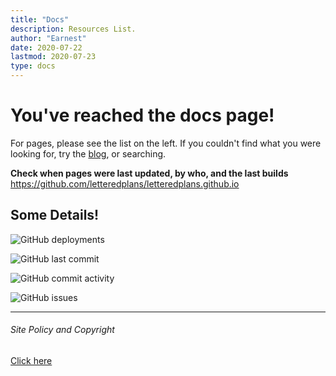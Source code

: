 ```yaml
---
title: "Docs"
description: Resources List.
author: "Earnest"
date: 2020-07-22
lastmod: 2020-07-23
type: docs
---
```

# You've reached the docs page!
For pages, please see the list on the left. If you couldn't find what you were looking for, try the [blog](/posts), or searching.

**Check when pages were last updated, by who, and the last builds**
https://github.com/letteredplans/letteredplans.github.io

## Some Details!

![GitHub deployments](https://img.shields.io/github/deployments/letteredplans/letteredplans.github.io/github-pages)

![GitHub last commit](https://img.shields.io/github/last-commit/letteredplans/letteredplans.github.io)

![GitHub commit activity](https://img.shields.io/github/commit-activity/m/letteredplans/letteredplans.github.io)

![GitHub issues](https://img.shields.io/github/issues-raw/letteredplans/letteredplans.github.io)

---
###### Site Policy and Copyright
[Click here](/site-policy)

